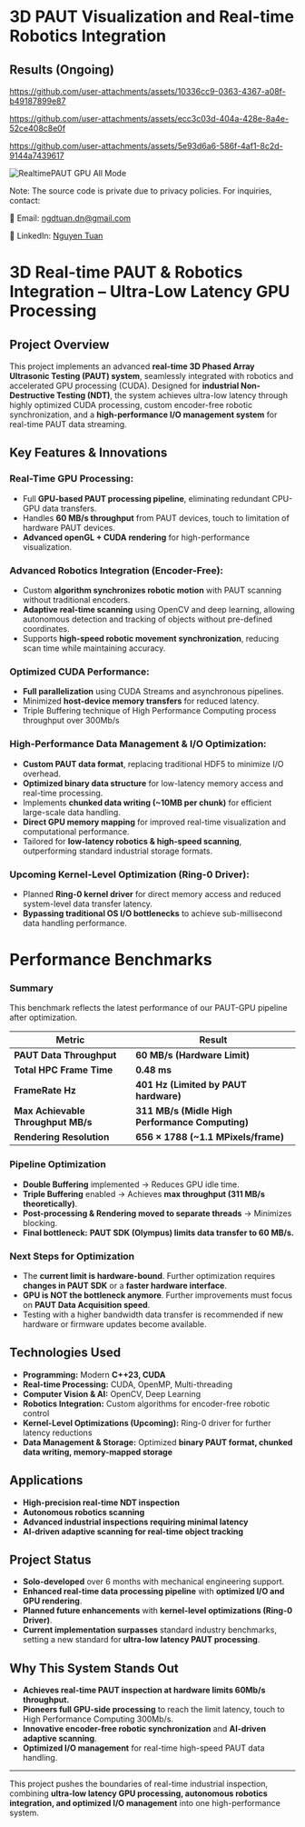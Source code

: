 # 3D PAUT Visualization and Real-time Robotics Integration


## Results (Ongoing)

https://github.com/user-attachments/assets/10336cc9-0363-4367-a08f-b49187899e87

https://github.com/user-attachments/assets/ecc3c03d-404a-428e-8a4e-52ce408c8e0f

https://github.com/user-attachments/assets/5e93d6a6-586f-4af1-8c2d-9144a7439617

![RealtimePAUT GPU All Mode](https://github.com/user-attachments/assets/ef7d6936-ffc7-44f1-a2c9-dd81e2192ca0)
   
Note: The source code is private due to privacy policies. For inquiries, contact:

📧 Email: ngdtuan.dn@gmail.com

🔗 LinkedIn: [Nguyen Tuan](https://www.linkedin.com/in/nguyen-tuan-a2a589128/)

# **3D Real-time PAUT & Robotics Integration – Ultra-Low Latency GPU Processing**

## **Project Overview**
This project implements an advanced **real-time 3D Phased Array Ultrasonic Testing (PAUT) system**, seamlessly integrated with robotics and accelerated GPU processing (CUDA). Designed for **industrial Non-Destructive Testing (NDT)**, the system achieves ultra-low latency through highly optimized CUDA processing, custom encoder-free robotic synchronization, and a **high-performance I/O management system** for real-time PAUT data streaming.

## **Key Features & Innovations**
### **Real-Time GPU Processing:**
- Full **GPU-based PAUT processing pipeline**, eliminating redundant CPU-GPU data transfers.
- Handles **60 MB/s throughput** from PAUT devices, touch to limitation of hardware PAUT devices.
- **Advanced openGL + CUDA rendering** for high-performance visualization.

### **Advanced Robotics Integration (Encoder-Free):**
- Custom **algorithm synchronizes robotic motion** with PAUT scanning without traditional encoders.
- **Adaptive real-time scanning** using OpenCV and deep learning, allowing autonomous detection and tracking of objects without pre-defined coordinates.
- Supports **high-speed robotic movement synchronization**, reducing scan time while maintaining accuracy.

### **Optimized CUDA Performance:**
- **Full parallelization** using CUDA Streams and asynchronous pipelines.
- Minimized **host-device memory transfers** for reduced latency.
- Triple Buffering technique of High Performance Computing process throughput over 300Mb/s
  
### **High-Performance Data Management & I/O Optimization:**
- **Custom PAUT data format**, replacing traditional HDF5 to minimize I/O overhead.
- **Optimized binary data structure** for low-latency memory access and real-time processing.
- Implements **chunked data writing (~10MB per chunk)** for efficient large-scale data handling.
- **Direct GPU memory mapping** for improved real-time visualization and computational performance.
- Tailored for **low-latency robotics & high-speed scanning**, outperforming standard industrial storage formats.

### **Upcoming Kernel-Level Optimization (Ring-0 Driver):**
- Planned **Ring-0 kernel driver** for direct memory access and reduced system-level data transfer latency.
- **Bypassing traditional OS I/O bottlenecks** to achieve sub-millisecond data handling performance.
  
# Performance Benchmarks
### **Summary**
This benchmark reflects the latest performance of our PAUT-GPU pipeline after optimization.

| **Metric** | **Result** |
|------------|-----------|
| **PAUT Data Throughput** | **60 MB/s (Hardware Limit)** |
| **Total HPC Frame Time** | **0.48 ms** |
| **FrameRate Hz** | **401 Hz (Limited by PAUT hardware)** |
| **Max Achievable Throughput MB/s** | **311 MB/s (Midle High Performance Computing)** |
| **Rendering Resolution** | **656 × 1788 (~1.1 MPixels/frame)** |

### **Pipeline Optimization**
- **Double Buffering** implemented → Reduces GPU idle time.
- **Triple Buffering** enabled → Achieves **max throughput (311 MB/s theoretically)**.
- **Post-processing & Rendering moved to separate threads** → Minimizes blocking.
- **Final bottleneck:** **PAUT SDK (Olympus) limits data transfer to 60 MB/s.**

### Next Steps for Optimization
- The **current limit is hardware-bound**. Further optimization requires **changes in PAUT SDK** or a **faster hardware interface**.
- **GPU is NOT the bottleneck anymore**. Further improvements must focus on **PAUT Data Acquisition speed**.
- Testing with a higher bandwidth data transfer is recommended if new hardware or firmware updates become available.

## **Technologies Used**
- **Programming:** Modern **C++23, CUDA**
- **Real-time Processing:** CUDA, OpenMP, Multi-threading
- **Computer Vision & AI:** OpenCV, Deep Learning
- **Robotics Integration:** Custom algorithms for encoder-free robotic control
- **Kernel-Level Optimizations (Upcoming):** Ring-0 driver for further latency reductions
- **Data Management & Storage:** Optimized **binary PAUT format, chunked data writing, memory-mapped storage**

## **Applications**
- **High-precision real-time NDT inspection**
- **Autonomous robotics scanning**
- **Advanced industrial inspections requiring minimal latency**
- **AI-driven adaptive scanning for real-time object tracking**

## **Project Status**
- **Solo-developed** over 6 months with mechanical engineering support.
- **Enhanced real-time data processing pipeline** with **optimized I/O and GPU rendering**.
- **Planned future enhancements** with **kernel-level optimizations (Ring-0 Driver)**.
- **Current implementation surpasses** standard industry benchmarks, setting a new standard for **ultra-low latency PAUT processing**.

## **Why This System Stands Out**
- **Achieves real-time PAUT inspection at hardware limits 60Mb/s throughput.**
- **Pioneers full GPU-side processing** to reach the limit latency, touch to High Performance Computing 300Mb/s.
- **Innovative encoder-free robotic synchronization** and **AI-driven adaptive scanning**.
- **Optimized I/O management** for real-time high-speed PAUT data handling.

---
This project pushes the boundaries of real-time industrial inspection, combining **ultra-low latency GPU processing, autonomous robotics integration, and optimized I/O management** into one high-performance system.

